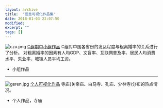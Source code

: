 ```yaml
---
layout: archive
title:  "信息可视化作品集"
date: 2018-01-03 22:07:50 
modified:
excerpt: ""
tags: []
---
```

![czu.png](https://s1.ax1x.com/2018/01/07/pZTmM4.png)
[C组期中小组作品](https://Baizui.github.io/infovis/tab)
C组对中国各省份的发达程度与粗离婚率的关系进行了分析。
对粗离婚率的因素有人均GDP、文盲率、互联网普及率、居民人均消费水平、失业率、城镇人员平均工资。
- 小组作品
---
![geren.jpg](https://s1.ax1x.com/2018/01/07/pZTJzD.jpg)
[个人可视化作品](https://public.tableau.com/profile/.6101#!/vizhome/_18257/sheet4)
寺庙(关帝庙、白马寺、孔庙、少林寺)分布的热点情况。
- 个人作品，寺庙